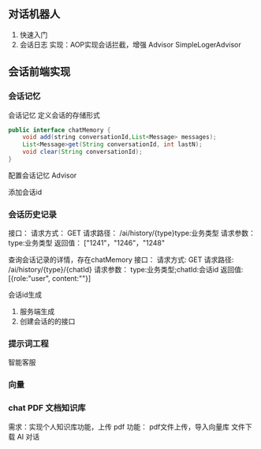 ## 对话机器人
1. 快速入门
2. 会话日志
实现：AOP实现会话拦截，增强
Advisor
SimpleLogerAdvisor 
## 会话前端实现
### 会话记忆 

会话记忆
定义会话的存储形式
```java
public interface chatMemory {
    void add(string conversationId,List<Message> messages);
    List<Message>get(String conversationId, int lastN);
    void clear(String conversationId);
}
```
配置会话记忆 Advisor

添加会话id

### 会话历史记录
接口：
请求方式：   GET
请求路径：   /ai/history/{type}type:业务类型
请求参数：   type:业务类型
返回值：    ["1241"，"1246"，"1248"


查询会话记录的详情，存在chatMemory
接口：
请求方式:   GET
请求路径:   /ai/history/{type}/{chatId}
请求参数：   type:业务类型;chatId:会话id
返回值:     [{role:"user", content:""}]

会话id生成
1. 服务端生成
2. 创建会话的的接口

### 提示词工程

智能客服


### 向量
### chat PDF 文档知识库
需求：实现个人知识库功能，上传 pdf
功能：
    pdf文件上传，导入向量库
    文件下载
    AI 对话

